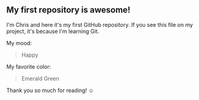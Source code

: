 ## My first repository is awesome!

I'm Chris and here it's my first GitHub repository.
If you see this file on my project, it's because I'm learning Git.

My mood:

> Happy

My favorite color:

> Emerald Green

Thank you so much for reading! ☺